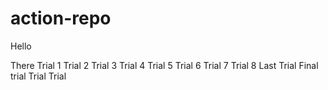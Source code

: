 # action-repo

Hello

There
Trial 1
Trial 2
Trial 3
Trial 4
Trial 5
Trial 6
Trial 7
Trial 8
Last Trial
Final trial
Trial
Trial
